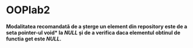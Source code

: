 # OOPlab2

#### Modalitatea recomandată de a șterge un element din repository este de a seta pointer-ul **void*** la ***NULL*** și de a verifica daca elementul obtinul de functia **get** este ***NULL***.
